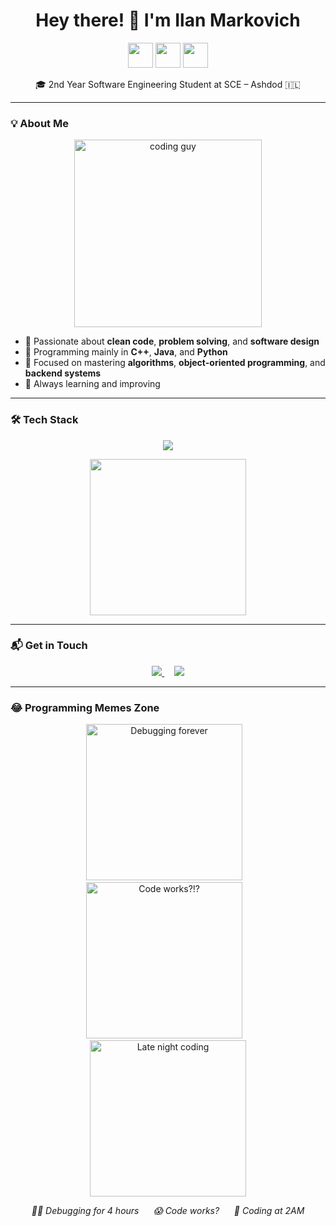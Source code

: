 <h1 align="center">Hey there! 👋 I'm Ilan Markovich</h1>
<p align="center">
  <img src="https://cdn.jsdelivr.net/gh/devicons/devicon/icons/cplusplus/cplusplus-original.svg" height="40" />
  <img src="https://cdn.jsdelivr.net/gh/devicons/devicon/icons/java/java-original.svg" height="40" />
  <img src="https://cdn.jsdelivr.net/gh/devicons/devicon/icons/python/python-original.svg" height="40" />
</p>
<p align="center">🎓 2nd Year Software Engineering Student at SCE – Ashdod 🇮🇱</p>

---

### 💡 About Me
<p align="center">
  <img src="https://media.giphy.com/media/qgQUggAC3Pfv687qPC/giphy.gif" width="300" alt="coding guy" />
</p>

- 🧠 Passionate about **clean code**, **problem solving**, and **software design**
- 🔧 Programming mainly in **C++**, **Java**, and **Python**
- 🎯 Focused on mastering **algorithms**, **object-oriented programming**, and **backend systems**
- 🚀 Always learning and improving

---

### 🛠️ Tech Stack

<p align="center">
  <img src="https://skillicons.dev/icons?i=cpp,java,python,git,vscode,github" />
</p>

<p align="center">
  <img src="https://media.giphy.com/media/ZVik7pBtu9dNS/giphy.gif" width="250" />
</p>

---

### 📬 Get in Touch

<p align="center">
  <a href="mailto:merkovichilan@gmail.com">
    <img src="https://img.shields.io/badge/Email-merkovichilan@gmail.com-red?style=flat-square&logo=gmail" />
  </a>
  &nbsp;&nbsp;&nbsp;
  <a href="https://linkedin.com/in/ilanmarkovich" target="_blank">
    <img src="https://img.shields.io/badge/LinkedIn-View_Profile-blue?style=flat-square&logo=linkedin" />
  </a>
</p>

---

### 😂 Programming Memes Zone

<p align="center">
  <img src="https://media.giphy.com/media/13HgwGsXF0aiGY/giphy.gif" width="250" alt="Debugging forever" title="Debugging forever" />
  &nbsp;&nbsp;
  <img src="https://media.giphy.com/media/coxQHKASG60HrHtvkt/giphy.gif" width="250" alt="Code works?!?" title="Code works?!?" />
  &nbsp;&nbsp;
  <img src="https://media.giphy.com/media/jdPMeyv9rn0hZHh8n9/giphy.gif" width="250" alt="Late night coding" title="Late night coding" />
</p>

<p align="center">
  <em>👨‍🔧 Debugging for 4 hours &nbsp;&nbsp;&nbsp;&nbsp; 😱 Code works? &nbsp;&nbsp;&nbsp;&nbsp; 🌙 Coding at 2AM</em>
</p>
